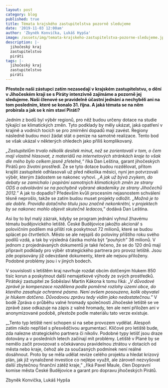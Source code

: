 ```yaml
---
layout: post
category: blog
published: true
title: Témata krajského zastupitelstva pozorně sledujeme
date: '2019-11-03 12:00am'
author: 'Zbyněk Konvička, Lukáš Hypša'
image: /assets/img/temata-krajskeho-zastupitelstva-pozorne-sledujeme.jpg
description: |-
  jihočeský kraj
  zastupitelstvo
  piráti
tags: |-
  jihočeský kraj
  zastupitelstvo
  piráti
---
```

**Přestože naši zástupci zatím nezasedají v krajském zastupitelstvu, o dění v Jihočeském kraji se s Piráty intenzivně zajímáme a pozorně jej sledujeme. Naši členové se pravidelně účastní jednání a nechyběli ani na tom posledním, které se konalo 31. října. A jaká témata se na něm probírala a jak se k nim staví Piráti?**

Jedním z bodů byl výběr regionů, pro něž budou určeny dotace na studie týkající se klimatických změn. Tyto podklady by měly ukázat, jaká opatření v krajině a vodních tocích se pro zmírnění dopadů mají zavést. Regiony následně budou moci žádat stát o peníze na samotné realizace. Tento bod se však ukázal v některých ohledech jako příliš komplikovaný. 

_„Zastupitelům trvalo několik desítek minut, než se zorientovali v tom, o čem mají vlastně hlasovat, z materiálů na internetových stránkách kraje to však dle mého bylo celkem jasně zřetelné,“_ říká Dan Leština, garant jihočeských Pirátů pro životní prostředí. Že se tyto dotace budou rozdělovat, přitom krajští zastupitelé odhlasovali už před několika měsíci, nyní jen potvrzovali výběr, kterým žádostem se nakonec vyhoví. _„A jak už bývá zvykem, do debaty se zamíchalo i popírání samotných klimatických změn ze strany ODS a odvolávání se na pochybně vybrané akademiky ze strany Jihočechů 2012.”_ A jak to dopadlo? Především kvůli procesním nejasnostem schválení těsně neprošlo, takže se zatím budou muset projekty odložit. _„Možná je to ale dobře. Pravidla dotačního titulu jsou značně nekonkrétní, v projektech by se nakonec mohlo objevit skutečně ledacos,"_ dodává Dan Leština.

Asi by to byl malý zázrak, kdyby se program jednání vyhnul žhavému tématu budějovického letiště. České Budějovice jakožto akcionář s polovičním podílem má příští rok poskytnout 72 milionů, které se budou splácet po čtvrtletích. Město se ale nejspíš do poloviny příštího roku svého podílů vzdá, a tak by výsledná částka mohla být _“pouhých”_ 36 milionů. V jednom z projednávaných dokumentů je také řečeno, že se do 120 dnů mají připravit podklady pro výběr strategického partnera pro provoz letiště. Jsou zde popisovány již odevzdané dokumenty, které ale nejsou přiloženy. Podobné problémy jsou i v jiných bodech.

V souvislosti s letištěm kraj navrhuje rozdat obcím dotčeným hlukem 850 tisíc korun a poskytnout další nemajetkové výhody ze svých prostředků. Pirátský zastupitel ze Soběslavi Martin Kákona k tomu říká: „_V důvodové zprávě je kompenzace rozdělena podle poměrné rozlohy území obce, do kterého zasahuje ochranné pásmo. Není ovšem posouzeno, kolik obyvatel je hlukem dotčeno. Důvodovou zprávu tedy vidím jako nedostatečnou.”_ V bodě Zpráva o průběhu valné hromady společnosti Jihočeské letiště se ve zprávě zase odkazuje na zápis z valné hromady, ten ale není přiložen ani v anonymizované podobě, přestože podle materiálu tato verze existuje.

„_Tento typ letiště není schopen si na sebe provozem vydělat. Alespoň zatím nikdo nepřišel s přesvědčivou argumentací. Klíčové pro letiště bude, zda nalezne strategického partnera či nikoliv. Podobné typy letišť jsou draze dotovány a v posledních letech začínají mít problémy. Letiště v Plané by se nemělo začít provozovat s očekávanou pravidelnou ztrátou v dotacích od města nebo kraje, čehož ale za současných podmínek není reálné dosáhnout. Proto by se měla udělat revize celého projektu a hledat krizový plán, jak již vynaložené investice co nejlépe využít, ale zároveň nezvyšovat další zbytečnou finanční zátěž kraje,” _říká Pavel Maule, člen Dopravní komise města České Budějovice a garant pro dopravu jihočeských Pirátů.

Zbyněk Konvička, Lukáš Hypša
